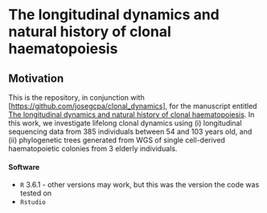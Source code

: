 # The longitudinal dynamics and natural history of clonal haematopoiesis

## Motivation

This is the repository, in conjunction with [https://github.com/josegcpa/clonal_dynamics], for the manuscript entitled [The longitudinal dynamics and natural history of clonal haematopoiesis](). 
In this work, we investigate lifelong clonal dynamics using (i) longitudinal sequencing data from 385 individuals between 54 and 103 years old, and (ii) phylogenetic trees generated from WGS of single cell-derived haematopoietic colonies from 3 elderly individuals.

#### Software

* `R` 3.6.1 - other versions may work, but this was the version the code was tested on
* `Rstudio` 
